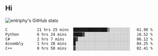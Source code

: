 ## Hi
![entriphy's GitHub stats](https://github-readme-stats.vercel.app/api?username=entriphy&show_icons=true&title_color=2196F3&bg_color=212121&text_color=FAFAFA&hide_border=true)
<!--START_SECTION:waka-->

```txt
C             21 hrs 25 mins  ███████████████▒░░░░░░░░░   61.98 %
Python        6 hrs 24 mins   ████▓░░░░░░░░░░░░░░░░░░░░   18.52 %
C#            2 hrs 7 mins    █▓░░░░░░░░░░░░░░░░░░░░░░░   06.12 %
Assembly      1 hrs 28 mins   █░░░░░░░░░░░░░░░░░░░░░░░░   04.25 %
C++           0 hrs 50 mins   ▓░░░░░░░░░░░░░░░░░░░░░░░░   02.41 %
```

<!--END_SECTION:waka-->
